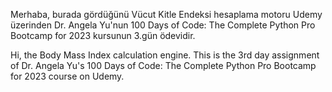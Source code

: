 Merhaba, burada gördüğünü Vücut Kitle Endeksi hesaplama motoru Udemy üzerinden Dr. Angela Yu'nun 100 Days of Code: The Complete Python Pro Bootcamp for 2023 kursunun 3.gün ödevidir.

Hi, the Body Mass Index calculation engine. This is the 3rd day assignment of Dr. Angela Yu's 100 Days of Code: The Complete Python Pro Bootcamp for 2023 course on Udemy.

